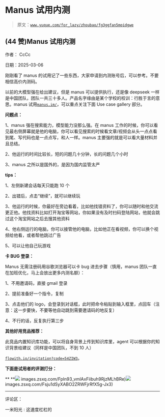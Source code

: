 # Manus 试用内测

> 原文：[`www.yuque.com/for_lazy/zhoubao/fg3ggfan5mqidgwe`](https://www.yuque.com/for_lazy/zhoubao/fg3ggfan5mqidgwe)

## (44 赞)Manus 试用内测

作者： CcCc

日期：2025-03-06

刚刚看了 manus 的试用记了一些东西，大家申请到内测账号后，可以参考。不要相信高价内测码。

以前的大模型强在给出建议，但是 manus 可以提供执行，还是像 deepseek 一样是中国团队，团队一共三十多人。产品名字缘由是某个学校的校训：行胜于言的意思。manus 试用[`manus.im/`](https://manus.im/)，可以重点关注下面 Use
case gallery 部分。

**问题点：**

1、manus 强在搜索能力，模型能力没那么强。在 manus 工作的时候，你可以看见最右侧屏幕就是他的电脑，你可以看见搜索的时候看文章/视频会从头一点点看到尾、写代码也是一点点写，和人一样。manus 主要强的就是可以看大量材料并且总结。

2、他运行的时间比较长，短的问题几十分钟，长的问题几个小时

3、manus 之所以是国外的，是因为国内监管太严

**tips：**

1、左侧新建会话每天只能跑 10 个

2、出错后，点击“继续”，就可以继续玩

3、他运行的时候，你最好在旁边看着，比如他找错资料了，你可以随时和他交流更正他。他找资料比如打开淘宝等网站，你如果没有及时扫码登陆网站，他就会跳过这个淘宝网站之后去搜其他资料

4、他右侧运行的电脑，你可以接管他的电脑，比如他正在看视频，你可以换个视频给他看，或者帮他跳过广告

5、可以让他自己玩游戏

**卡 BUG 登录：**

Manus 无需注册码用谷歌浏览器可以卡 bug 进去步骤（慎用，manus 团队一直在加班优化，马上会放出更多内测名额）：

1、不用邀请码，直接 gmail 登录

2、提前准备好一个指令，复制

3、点击他们的 logo，会登录到对话框，此时把命令粘贴到输入框里，点回车（注意：这一步要快，不要等他自动跳到需要邀请码的地反复）

4、不行的话，反复执行第三步

**其他好用竞品推荐：**

此竞品内置知识库功能，可以将自身背景上传到知识库里，agent 可以根据你的知识背景给建议（同样是中国团队，不到 10 人）

[`flowith.io/invitation?code=54ZIW3`](https://flowith.io/invitation?code=54ZIW3)。

**下面是试用者的评测打分：**

**  **![](img/article-) images.zsxq.com/Fpln93_vmlAxFiibuh9RjzMLhBRe)![](img/article-) images.zsxq.com/Fsju1dSyXABO2ZRWFjrRfX5g-Jx3)

* * *

评论区：

一米阳光 : 这速度杠杠的